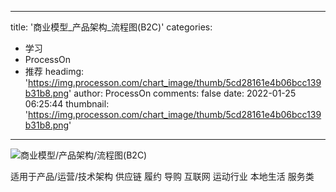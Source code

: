 
---
title: '商业模型_产品架构_流程图(B2C)'
categories: 
 - 学习
 - ProcessOn
 - 推荐
headimg: 'https://img.processon.com/chart_image/thumb/5cd28161e4b06bcc139b31b8.png'
author: ProcessOn
comments: false
date: 2022-01-25 06:25:44
thumbnail: 'https://img.processon.com/chart_image/thumb/5cd28161e4b06bcc139b31b8.png'
---

<div>   
<img class="thumb" alt="商业模型/产品架构/流程图(B2C)" src="https://img.processon.com/chart_image/thumb/5cd28161e4b06bcc139b31b8.png" referrerpolicy="no-referrer">
<p>适用于产品/运营/技术架构
供应链 履约 导购
互联网 运动行业 本地生活 服务类</p>  
</div>
            